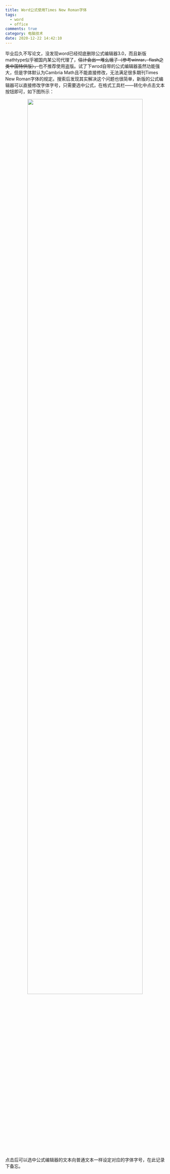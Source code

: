 ```yaml
---
title: Word公式使用Times New Roman字体
tags:
  - word
  - office
comments: true
category: 电脑技术
date: 2020-12-22 14:42:10
---
```



毕业后久不写论文，没发现word已经彻底删除公式编辑器3.0，而且新版mathtype似乎被国内某公司代理了，~~估计会出一堆幺蛾子（参考winrar、flash之类中国特供版），~~也不推荐使用盗版。试了下wrod自带的公式编辑器虽然功能强大，但是字体默认为Cambria Math且不能直接修改，无法满足很多期刊Times New Roman字体的规定。搜索后发现其实解决这个问题也很简单，新版的公式编辑器可以直接修改字体字号，只需要选中公式，在格式工具栏——转化中点击文本按钮即可，如下图所示：

<div align="center">
    <img src="/img/others/wordmathtype.png" style="width:85%" align="center"/>
</div>

点击后可以选中公式编辑器的文本向普通文本一样设定对应的字体字号，在此记录下备忘。
